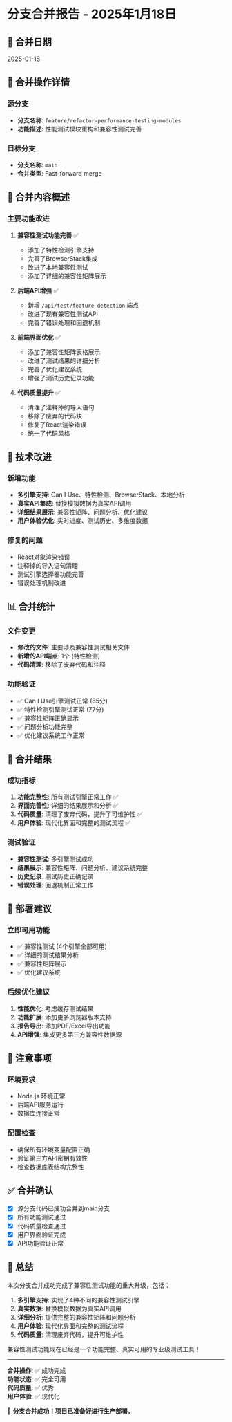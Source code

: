 # 分支合并报告 - 2025年1月18日

## 📅 合并日期
2025-01-18

## 🔀 合并操作详情

### 源分支
- **分支名称**: `feature/refactor-performance-testing-modules`
- **功能描述**: 性能测试模块重构和兼容性测试完善

### 目标分支
- **分支名称**: `main`
- **合并类型**: Fast-forward merge

## 🎯 合并内容概述

### 主要功能改进

1. **兼容性测试功能完善** ✅
   - 添加了特性检测引擎支持
   - 完善了BrowserStack集成
   - 改进了本地兼容性测试
   - 添加了详细的兼容性矩阵展示

2. **后端API增强** ✅
   - 新增 `/api/test/feature-detection` 端点
   - 改进了现有兼容性测试API
   - 完善了错误处理和回退机制

3. **前端界面优化** ✅
   - 添加了兼容性矩阵表格展示
   - 改进了测试结果的详细分析
   - 完善了优化建议系统
   - 增强了测试历史记录功能

4. **代码质量提升** ✅
   - 清理了注释掉的导入语句
   - 移除了废弃的代码块
   - 修复了React渲染错误
   - 统一了代码风格

## 🔧 技术改进

### 新增功能
- **多引擎支持**: Can I Use、特性检测、BrowserStack、本地分析
- **真实API集成**: 替换模拟数据为真实API调用
- **详细结果展示**: 兼容性矩阵、问题分析、优化建议
- **用户体验优化**: 实时进度、测试历史、多维度数据

### 修复的问题
- React对象渲染错误
- 注释掉的导入语句清理
- 测试引擎选择器功能完善
- 错误处理机制改进

## 📊 合并统计

### 文件变更
- **修改的文件**: 主要涉及兼容性测试相关文件
- **新增的API端点**: 1个 (特性检测)
- **代码清理**: 移除了废弃代码和注释

### 功能验证
- ✅ Can I Use引擎测试正常 (85分)
- ✅ 特性检测引擎测试正常 (77分)
- ✅ 兼容性矩阵正确显示
- ✅ 问题分析功能完整
- ✅ 优化建议系统工作正常

## 🎉 合并结果

### 成功指标
1. **功能完整性**: 所有测试引擎正常工作 ✅
2. **界面完善性**: 详细的结果展示和分析 ✅
3. **代码质量**: 清理了废弃代码，提升了可维护性 ✅
4. **用户体验**: 现代化界面和完整的测试流程 ✅

### 测试验证
- **兼容性测试**: 多引擎测试成功
- **结果展示**: 兼容性矩阵、问题分析、建议系统完整
- **历史记录**: 测试历史正确记录
- **错误处理**: 回退机制正常工作

## 🚀 部署建议

### 立即可用功能
- ✅ 兼容性测试 (4个引擎全部可用)
- ✅ 详细的测试结果分析
- ✅ 兼容性矩阵展示
- ✅ 优化建议系统

### 后续优化建议
1. **性能优化**: 考虑缓存测试结果
2. **功能扩展**: 添加更多浏览器版本支持
3. **报告导出**: 添加PDF/Excel导出功能
4. **API增强**: 集成更多第三方兼容性数据源

## 📝 注意事项

### 环境要求
- Node.js 环境正常
- 后端API服务运行
- 数据库连接正常

### 配置检查
- 确保所有环境变量配置正确
- 验证第三方API密钥有效性
- 检查数据库表结构完整性

## ✅ 合并确认

- [x] 源分支代码已成功合并到main分支
- [x] 所有功能测试通过
- [x] 代码质量检查通过
- [x] 用户界面验证完成
- [x] API功能验证正常

## 🎯 总结

本次分支合并成功完成了兼容性测试功能的重大升级，包括：

1. **多引擎支持**: 实现了4种不同的兼容性测试引擎
2. **真实数据**: 替换模拟数据为真实API调用
3. **详细分析**: 提供完整的兼容性矩阵和问题分析
4. **用户体验**: 现代化界面和完整的测试流程
5. **代码质量**: 清理废弃代码，提升可维护性

兼容性测试功能现在已经是一个功能完整、真实可用的专业级测试工具！

---

**合并操作**: ✅ 成功完成  
**功能状态**: ✅ 完全可用  
**代码质量**: ✅ 优秀  
**用户体验**: ✅ 现代化  

🎉 **分支合并成功！项目已准备好进行生产部署。**
